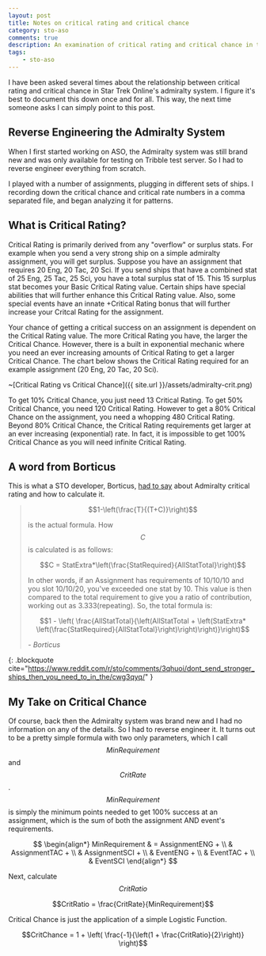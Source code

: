 ```yaml
---
layout: post
title: Notes on critical rating and critical chance
category: sto-aso
comments: true
description: An examination of critical rating and critical chance in the Admiralty system. 
tags:
    - sto-aso
---
```


I have been asked several times about the relationship between critical rating and critical chance in Star Trek Online's admiralty system. I figure it's best to document this down once and for all. This way, the next time someone asks I can simply point to this post.

## Reverse Engineering the Admiralty System

When I first started working on ASO, the Admiralty system was still brand new and was only available for testing on Tribble test server. So I had to reverse engineer everything from scratch. 

I played with a number of assignments, plugging in different sets of ships. I recording down the critical chance and critical rate numbers in a comma separated file, and began analyzing it for patterns. 

## What is Critical Rating?

Critical Rating is primarily derived from any "overflow" or surplus stats. For example when you send a very strong ship on a simple admiralty assignment, you will get surplus. Suppose you have an assignment that requires 20 Eng, 20 Tac, 20 Sci. If you send ships that have a combined stat of 25 Eng, 25 Tac, 25 Sci, you have a total surplus stat of 15. This 15 surplus stat becomes your Basic Critical Rating value. Certain ships have special abilities that will further enhance this Critical Rating value. Also, some special events have an innate +Critical Rating bonus that will further increase your Critcal Rating for the assignment.

Your chance of getting a critical success on an assignment is dependent on the Critical Rating value. The more Critical Rating you have, the larger the Critical Chance. However, there is a built in exponential mechanic where you need an ever increasing amounts of Critical Rating to get a larger Critical Chance. The chart below shows the Critical Rating required for an example assignment (20 Eng, 20 Tac, 20 Sci).

~[Critical Rating vs Critical Chance]({{ site.url }}/assets/admiralty-crit.png)

To get 10% Critical Chance, you just need 13 Critical Rating. To get 50% Critical Chance, you need 120 Critical Rating. However to get a 80% Critical Chance on the assignment, you need a whopping 480 Critical Rating. Beyond 80% Critical Chance, the Critical Rating requirements get larger at an ever increasing (exponential) rate. In fact, it is impossible to get 100% Critical Chance as you will need infinite Critical Rating.


## A word from Borticus

This is what a STO developer, Borticus, [had to say](https://www.reddit.com/r/sto/comments/3qhuoi/dont_send_stronger_ships_then_you_need_to_in_the/cwg3qyq/) about Admiralty critical rating and how to calculate it.

>
> $$1-\left(\frac{T}{(T+C)}\right)$$ 
>
> is the actual formula.
> How $$C$$ is calculated is as follows:
> 
> $$C = StatExtra*\left(\frac{StatRequired}{AllStatTotal}\right)$$
> 
> In other words, if an Assignment has requirements of 10/10/10 and you slot 10/10/20, you've exceeded one stat by 10. This value is then compared to the total requirement to give you a ratio of contribution, working out as 3.333(repeating).
> So, the total formula is:
>
> $$1 - \left( \frac{AllStatTotal}{\left(AllStatTotal + \left(StatExtra* \left(\frac{StatRequired}{AllStatTotal}\right)\right)\right)}\right)$$
> 
><footer><cite> - Borticus</cite></footer>
{: .blockquote cite="https://www.reddit.com/r/sto/comments/3qhuoi/dont_send_stronger_ships_then_you_need_to_in_the/cwg3qyq/" }


## My Take on Critical Chance

Of course, back then the Admiralty system was brand new and I had no information on any of the details. So I had to reverse engineer it. 
It turns out to be a pretty simple formula with two only parameters, which I call $$MinRequirement$$ and $$CritRate$$. $$MinRequirement$$ is simply the minimum points needed to get 100% success at an assignment, which is the sum of both the assignment AND event's requirements.

$$
\begin{align*}
MinRequirement & = AssignmentENG + \\
 & AssignmentTAC + \\
 & AssignmentSCI + \\
 & EventENG + \\
 & EventTAC + \\
 & EventSCI
\end{align*}
$$

Next, calculate $$CritRatio$$

$$CritRatio = \frac{CritRate}{MinRequirement}$$

Critical Chance is just the application of a simple Logistic Function.

$$CritChance = 1 + \left( \frac{-1}{\left(1 + \frac{CritRatio}{2}\right)} \right)$$

